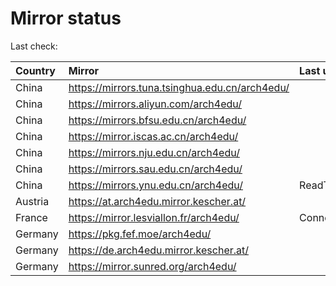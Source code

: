 <script src="./time.js"></script>
# Mirror status
Last check: <script type="text/javascript">localize(1696223783.1253777);</script>

|Country|Mirror|Last update|
|:------|:-----|:----------|
|China|https://mirrors.tuna.tsinghua.edu.cn/arch4edu/|<script type="text/javascript">localize(1696184925);</script>|
|China|https://mirrors.aliyun.com/arch4edu/|<script type="text/javascript">localize(1696184925);</script>|
|China|https://mirrors.bfsu.edu.cn/arch4edu/|<script type="text/javascript">localize(1696184925);</script>|
|China|https://mirror.iscas.ac.cn/arch4edu/|<script type="text/javascript">localize(1696184925);</script>|
|China|https://mirrors.nju.edu.cn/arch4edu/|<script type="text/javascript">localize(1696184925);</script>|
|China|https://mirrors.sau.edu.cn/arch4edu/|<script type="text/javascript">localize(1696184925);</script>|
|China|https://mirrors.ynu.edu.cn/arch4edu/|ReadTimeout|
|Austria|https://at.arch4edu.mirror.kescher.at/|<script type="text/javascript">localize(1696184925);</script>|
|France|https://mirror.lesviallon.fr/arch4edu/|ConnectTimeout|
|Germany|https://pkg.fef.moe/arch4edu/|<script type="text/javascript">localize(1696184925);</script>|
|Germany|https://de.arch4edu.mirror.kescher.at/|<script type="text/javascript">localize(1696184925);</script>|
|Germany|https://mirror.sunred.org/arch4edu/|<script type="text/javascript">localize(1696184925);</script>|

<script src="./tablefilter/tablefilter.js"></script>
<script src="./table.js"></script>